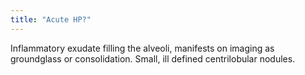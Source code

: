 ```yaml
---
title: "Acute HP?"
---
```

Inflammatory exudate filling the alveoli, manifests on imaging as groundglass or consolidation. Small, ill defined centrilobular nodules.

